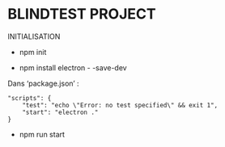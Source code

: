 # BLINDTEST PROJECT

INITIALISATION

- npm init

- npm install electron - -save-dev 

Dans ‘package.json’ :

```
"scripts": {
    "test": "echo \"Error: no test specified\" && exit 1",
    "start": "electron ."
}
```

- npm run start
